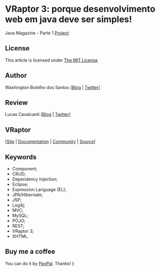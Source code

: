 # VRaptor 3: porque desenvolvimento web em java deve ser simples!

Java Magazine - Parte 1 [Project](https://github.com/wbotelhos/movy-parte-1) 

## License

This article is licensed under [The MIT License](http://www.opensource.org/licenses/mit-license.php)

## Author

Washington Botelho dos Santos [[Blog](http://wbotelhos.com.br) | [Twitter](http://twitter.com/#!/wbotelhos)]

## Review

Lucas Cavalcanti [[Blog](http://lucas.cavalcanti.me) | [Twitter](http://twitter.com/#!/lucascs)]

## VRaptor

[[Site](http://vraptor.caelum.com.br) | [Documentation](http://vraptor.caelum.com.br/documentacao/vraptor3-guia-de-1-minuto/) | [Community](http://vraptor.caelum.com.br/comunidade.jsp) | [Source](http://github.com/caelum/vraptor)]

## Keywords
  
+ Component;
+ CRUD;
+ Dependency Injection;
+ Eclipse;
+ Expression Language (EL);
+ JPA/Hibernate;
+ JSP;
+ Log4j;
+ MVC;
+ MySQL;
+ POJO;
+ REST;
+ VRaptor 3;
+ XHTML.

## Buy me a coffee

You can do it by [PayPal](https://www.paypal.com/cgi-bin/webscr?cmd=_donations&business=X8HEP2878NDEG&item_name=Java%20Magazine). Thanks! (:
